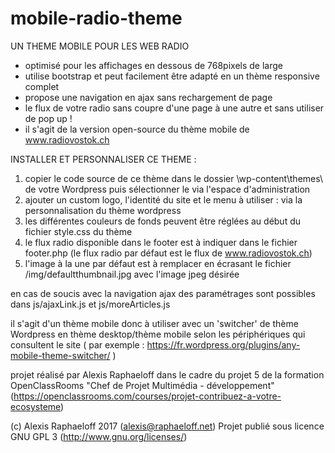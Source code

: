 # mobile-radio-theme

UN THEME MOBILE POUR LES WEB RADIO 

  - optimisé pour les affichages en dessous de 768pixels de large
  - utilise bootstrap et peut facilement être adapté en un thème responsive complet
  - propose une navigation en ajax sans rechargement de page  
  - le flux de votre radio sans coupre d'une page à une autre et sans utiliser de pop up !
  - il s'agit de la version open-source du thème mobile de www.radiovostok.ch
  
INSTALLER ET PERSONNALISER CE THEME :

1. copier le code source de ce thème dans le dossier \wp-content\themes\ de votre Wordpress puis sélectionner le via l'espace d'administration 
2. ajouter un custom logo, l'identité du site et le menu à utiliser : via la personnalisation du thème wordpress
3. les différentes couleurs de fonds peuvent être réglées au début du fichier style.css du thème
4. le flux radio disponible dans le footer est à indiquer dans le fichier footer.php
(le flux radio par défaut est le flux de www.radiovostok.ch)
5. l'image à la une par défaut est à remplacer en écrasant le fichier /img/defaultthumbnail.jpg avec l'image jpeg désirée

en cas de soucis avec la navigation ajax des paramétrages sont possibles dans js/ajaxLink.js et js/moreArticles.js

il s'agit d'un thème mobile donc à utiliser avec un 'switcher' de thème Wordpress en thème desktop/thème mobile selon les périphériques qui consultent le site ( par exemple : https://fr.wordpress.org/plugins/any-mobile-theme-switcher/ )

projet réalisé par Alexis Raphaeloff dans le cadre du projet 5 de la formation OpenClassRooms "Chef de Projet Multimédia - développement" (https://openclassrooms.com/courses/projet-contribuez-a-votre-ecosysteme)

(c) Alexis Raphaeloff 2017 (alexis@raphaeloff.net) 
Projet publié sous licence GNU GPL 3 (http://www.gnu.org/licenses/)
